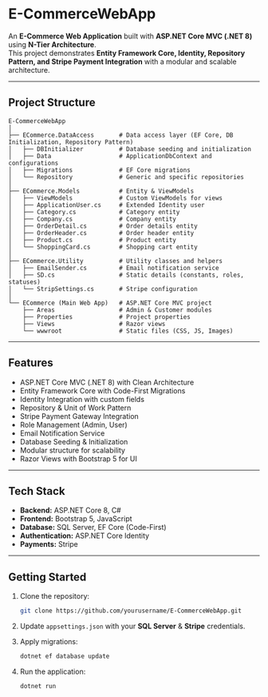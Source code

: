 
# E-CommerceWebApp  

An **E-Commerce Web Application** built with **ASP.NET Core MVC (.NET 8)** using **N-Tier Architecture**.  
This project demonstrates **Entity Framework Core, Identity, Repository Pattern, and Stripe Payment Integration** with a modular and scalable architecture.  

---

## Project Structure  

```
E-CommerceWebApp
│
├── ECommerce.DataAccess       # Data access layer (EF Core, DB Initialization, Repository Pattern)
│   ├── DBInitializer          # Database seeding and initialization
│   ├── Data                   # ApplicationDbContext and configurations
│   ├── Migrations             # EF Core migrations
│   └── Repository             # Generic and specific repositories
│
├── ECommerce.Models           # Entity & ViewModels
│   ├── ViewModels             # Custom ViewModels for views
│   ├── ApplicationUser.cs     # Extended Identity user
│   ├── Category.cs            # Category entity
│   ├── Company.cs             # Company entity
│   ├── OrderDetail.cs         # Order details entity
│   ├── OrderHeader.cs         # Order header entity
│   ├── Product.cs             # Product entity
│   └── ShoppingCard.cs        # Shopping cart entity
│
├── ECommerce.Utility          # Utility classes and helpers
│   ├── EmailSender.cs         # Email notification service
│   ├── SD.cs                  # Static details (constants, roles, statuses)
│   └── StripSettings.cs       # Stripe configuration
│
└── ECommerce (Main Web App)   # ASP.NET Core MVC project
    ├── Areas                  # Admin & Customer modules
    ├── Properties             # Project properties
    ├── Views                  # Razor views
    └── wwwroot                # Static files (CSS, JS, Images)
```

---

## Features  

- ASP.NET Core MVC (.NET 8) with Clean Architecture  
- Entity Framework Core with Code-First Migrations  
- Identity Integration with custom fields  
- Repository & Unit of Work Pattern  
- Stripe Payment Gateway Integration  
- Role Management (Admin, User)  
- Email Notification Service  
- Database Seeding & Initialization  
- Modular structure for scalability  
- Razor Views with Bootstrap 5 for UI  

---

## Tech Stack  

- **Backend:** ASP.NET Core 8, C#  
- **Frontend:** Bootstrap 5, JavaScript  
- **Database:** SQL Server, EF Core (Code-First)  
- **Authentication:** ASP.NET Core Identity
- **Payments:** Stripe  

---

##  Getting Started  

1. Clone the repository:  
   ```bash
   git clone https://github.com/yourusername/E-CommerceWebApp.git
   ```

2. Update `appsettings.json` with your **SQL Server** & **Stripe** credentials.  

3. Apply migrations:  
   ```bash
   dotnet ef database update
   ```

4. Run the application:  
   ```bash
   dotnet run
   ```
